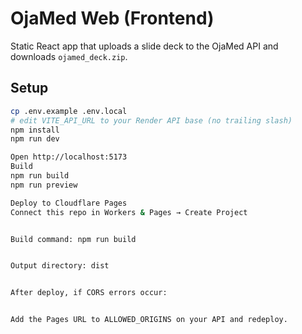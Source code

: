 # OjaMed Web (Frontend)

Static React app that uploads a slide deck to the OjaMed API and downloads `ojamed_deck.zip`.

## Setup
```bash
cp .env.example .env.local
# edit VITE_API_URL to your Render API base (no trailing slash)
npm install
npm run dev

Open http://localhost:5173
Build
npm run build
npm run preview

Deploy to Cloudflare Pages
Connect this repo in Workers & Pages → Create Project


Build command: npm run build


Output directory: dist


After deploy, if CORS errors occur:


Add the Pages URL to ALLOWED_ORIGINS on your API and redeploy.

